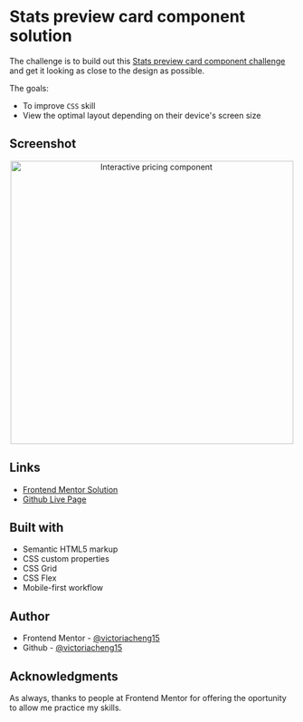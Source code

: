 # Stats preview card component solution

The challenge is to build out this [Stats preview card component challenge](https://www.frontendmentor.io/challenges/stats-preview-card-component-8JqbgoU62) and get it looking as close to the design as possible.

The goals:
- To improve `CSS` skill
- View the optimal layout depending on their device's screen size

## Screenshot

<div align="center">
  <img src="https://user-images.githubusercontent.com/35031228/132131216-04757ae2-6a1b-47b5-8c71-a0ba25674668.png" alt="Interactive pricing component" width="500"/>
</div>

## Links

- [Frontend Mentor Solution](https://www.frontendmentor.io/solutions/utilize-css-grid-and-flex-and-mobile-first-i230prWHt)
- [Github Live Page](https://victoriacheng15.github.io/frontend-mentor-challenges/stats-preview-card-component/)

## Built with

- Semantic HTML5 markup
- CSS custom properties
- CSS Grid
- CSS Flex
- Mobile-first workflow

## Author

- Frontend Mentor - [@victoriacheng15](https://www.frontendmentor.io/profile/victoriacheng15)
- Github - [@victoriacheng15](https://github.com/victoriacheng15)

## Acknowledgments

As always, thanks to people at Frontend Mentor for offering the oportunity to allow me practice my skills.